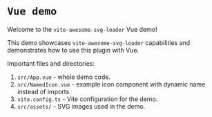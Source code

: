 # `Vue demo`

Welcome to the `vite-awesome-svg-loader` Vue demo!

This demo showcases `vite-awesome-svg-loader` capabilities and demonstrates how to use this plugin with Vue.

Important files and directories:

1. `src/App.vue` - whole demo code.
1. `src/NamedIcon.vue` - example icon component with dynamic name instead of imports.
1. `vite.config.ts` - Vite configuration for the demo.
1. `src/assets/` - SVG images used in the demo.